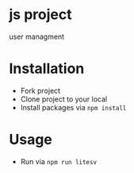 # js project
user managment

# Installation
- Fork project
- Clone project to your local
- Install packages via `npm install`

# Usage
- Run via `npm run litesv`
